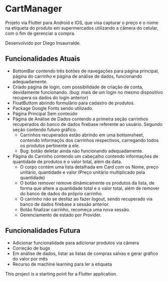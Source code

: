 # CartManager 

Projeto via Flutter para Android e IOS, que visa capturar o preço e o nome na etiqueta do produto em supermercados utilizando a câmera do celular, com o fim de gerenciar a compra. 

Desenvolvido por Diego Insaurralde. 

## Funcionalidades Atuais

- BottomBar contendo três botões de navegações para página principal, página do carrinho e página de análise de dados, funcionando adequadamente.
- Criado página de login, com possibilidade de criação de conta, devidamente funcionando. (bug: mais de um login no mesmo dispositivo recupera os dados do login anterior)
- FloatButtom abrindo formulário para cadastro de produtos. 
- Package Google Fonts sendo utilizado. 
- Página Principal Sem conteúdo
- Página de Análise de Dados contendo a primeira seção carrinhos recuperados do banco de dados firebase referente ao usuário. Segundo seção contendo futuro gráfico.  
    - Carrinhos recuperados estão abrindo em uma bottomsheet, contendo informaçõs dos carrinhos respectivos, carregando todos os produtos pertinente a ele.
    - Bug: botão deletar ainda não funcionando adequadamente. 
- Página do Carrinho contendo um cabeçalho contendo informações de quantidade de produtos e o valor total, além da data. 
    - O corpo contém uma lista detalhada em Card com os Nome, preço unitário, quantidade e valor (Preço unitário multiplicado pela quantidade)
    - O botão remover remove dinâmicamente os produtos da lista, de forma que altere a quantidade total e o valor total, além de remover do banco de dados do próprio carrinho.
    - O carrinho não se desfaz ao fazer logout, sendo recuperado via banco de dados firebase a sessão anterior. 
    - Botão finalizar carrinho, recomeça uma nova sessão. 
    - Gerenciamento de estado por Provider.

## Funcionalidades Futura
- Adicionar funcionalidade para adicionar produtos via câmera
- Correção de bugs
- Em análise de dados, listar as listas de compras salvas e gerar gráfico do valor por mês
- Recurso de machine learning para ler a etiqueta 

This project is a starting point for a Flutter application.

